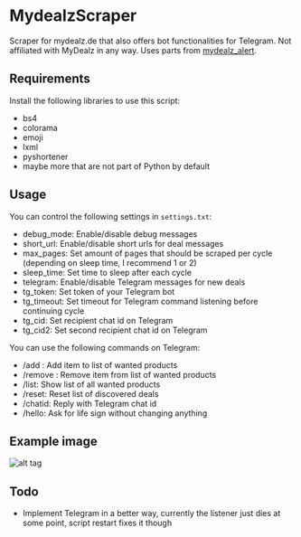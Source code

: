 # MydealzScraper
Scraper for mydealz.de that also offers bot functionalities for Telegram. Not affiliated with MyDealz in any way. Uses parts from [mydealz_alert](https://github.com/pfannkuchengesicht/mydealz_alert/).

## Requirements
Install the following libraries to use this script:
* bs4
* colorama
* emoji
* lxml
* pyshortener
* maybe more that are not part of Python by default

## Usage
You can control the following settings in `settings.txt`:
* debug_mode: Enable/disable debug messages
* short_url: Enable/disable short urls for deal messages
* max_pages: Set amount of pages that should be scraped per cycle (depending on sleep time, I recommend 1 or 2)
* sleep_time: Set time to sleep after each cycle
* telegram: Enable/disable Telegram messages for new deals
* tg_token: Set token of your Telegram bot
* tg_timeout: Set timeout for Telegram command listening before continuing cycle
* tg_cid: Set recipient chat id on Telegram
* tg_cid2: Set second recipient chat id on Telegram

You can use the following commands on Telegram:
* /add <item>: Add item to list of wanted products
* /remove <item>: Remove item from list of wanted products
* /list: Show list of all wanted products
* /reset: Reset list of discovered deals
* /chatid: Reply with Telegram chat id
* /hello: Ask for life sign without changing anything

## Example image
![alt tag](http://i.imgur.com/lqvXopr.png)

## Todo
* Implement Telegram in a better way, currently the listener just dies at some point, script restart fixes it though
